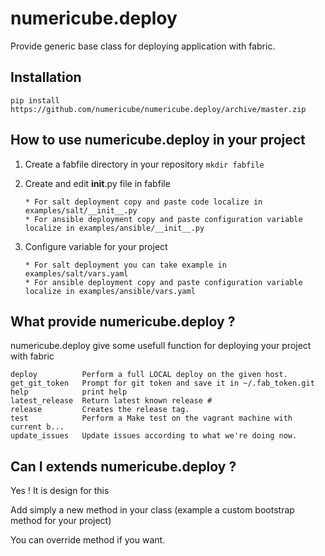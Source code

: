 # numericube.deploy

Provide generic base class for deploying application with fabric.

## Installation

 `pip install https://github.com/numericube/numericube.deploy/archive/master.zip`

## How to use numericube.deploy in your project

1. Create a fabfile directory in your repository
	`mkdir fabfile`

2. Create and edit __init__.py file in fabfile 
	   
       * For salt deployment copy and paste code localize in examples/salt/__init__.py
       * For ansible deployment copy and paste configuration variable localize in examples/ansible/__init__.py
	
3. Configure variable for your project

       * For salt deployment you can take example in  examples/salt/vars.yaml
       * For ansible deployment copy and paste configuration variable localize in examples/ansible/vars.yaml

## What provide numericube.deploy ?

numericube.deploy give some usefull function for deploying your project with fabric

    deploy          Perform a full LOCAL deploy on the given host.
    get_git_token   Prompt for git token and save it in ~/.fab_token.git
    help            print help
    latest_release  Return latest known release #
    release         Creates the release tag.
    test            Perform a Make test on the vagrant machine with current b...
    update_issues   Update issues according to what we're doing now.
 
## Can I extends numericube.deploy ?
 
 Yes ! It is design for this
 
 Add simply a new method in your class (example a custom bootstrap method for your project)
 
 You can override method if you want.
 
 
 
